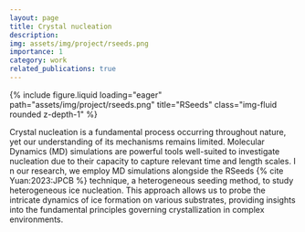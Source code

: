 ```yaml
---
layout: page
title: Crystal nucleation
description: 
img: assets/img/project/rseeds.png
importance: 1
category: work
related_publications: true
---
```


{% include figure.liquid loading="eager" path="assets/img/project/rseeds.png" title="RSeeds" class="img-fluid rounded z-depth-1" %}

Crystal nucleation is a fundamental process occurring throughout nature, yet our understanding of its mechanisms remains limited. 
Molecular Dynamics (MD) simulations are powerful tools well-suited to investigate nucleation due to their capacity to capture relevant time and length scales. I
n our research, we employ MD simulations alongside the RSeeds {% cite Yuan:2023:JPCB %} technique, a heterogeneous seeding method, to study heterogeneous ice nucleation. 
This approach allows us to probe the intricate dynamics of ice formation on various substrates, providing insights into the fundamental principles governing crystallization in complex environments.


